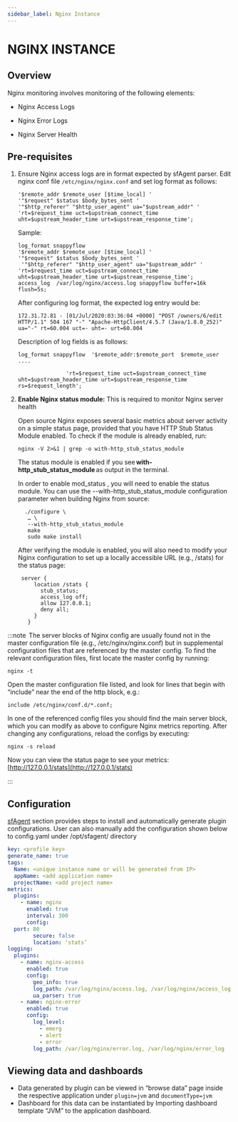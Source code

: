 ```yaml
---
sidebar_label: Nginx Instance
---
```

# NGINX INSTANCE

## Overview

Nginx monitoring involves monitoring of the following elements: 

- Nginx Access Logs 
- Nginx Error Logs 

- Nginx Server Health 

## Pre-requisites 

1. Ensure Nginx access logs are in format expected by sfAgent parser. Edit nginx conf file `/etc/nginx/nginx.conf` and set log format as follows: 	

   ```
   '$remote_addr $remote_user [$time_local] '  
   '"$request" $status $body_bytes_sent ' 
   '"$http_referer" "$http_user_agent" ua="$upstream_addr" ' 
   'rt=$request_time uct=$upstream_connect_time  uht=$upstream_header_time urt=$upstream_response_time'; 
   ```

   Sample: 

   ```
   log_format snappyflow   
   '$remote_addr $remote_user [$time_local] '  
   '"$request" $status $body_bytes_sent ' 
    '"$http_referer" "$http_user_agent" ua="$upstream_addr" ' 
   'rt=$request_time uct=$upstream_connect_time uht=$upstream_header_time urt=$upstream_response_time'; 
   access_log  /var/log/nginx/access.log snappyflow buffer=16k flush=5s;
   ```

   After configuring log format, the expected log entry would be: 

   ```
   172.31.72.81 - [01/Jul/2020:03:36:04 +0000] "POST /owners/6/edit HTTP/1.1" 504 167 "-" "Apache-HttpClient/4.5.7 (Java/1.8.0_252)" ua="-" rt=60.004 uct=- uht=- urt=60.004 
   ```

   Description of log fields is as follows: 

   ```
   log_format snappyflow  '$remote_addr:$remote_port  $remote_user .... 
   
     			  'rt=$request_time uct=$upstream_connect_time uht=$upstream_header_time urt=$upstream_response_time rs=$request_length';
   ```

2. **Enable Nginx status module:** This is required to monitor Nginx server health 

   Open source Nginx exposes several basic metrics about server activity on a simple status page, provided that you have HTTP Stub Status Module enabled. To check if the module is already enabled, run: 

   ```shell
   nginx -V 2>&1 | grep -o with-http_stub_status_module 
   ```

   The status module is enabled if you see **with-http_stub_status_module** as output in the terminal. 

   In order to enable mod_status , you will need to enable the status module. You can use the --with-http_stub_status_module configuration parameter when building Nginx from source: 

   ```shell
     ./configure \ 
      … \ 
      --with-http_stub_status_module 
      make 
      sudo make install
   ```

   After verifying the module is enabled, you will also need to modify your Nginx configuration to set up a locally accessible URL (e.g., /stats) for the status page: 

   ```
    server { 
        location /stats { 
          stub_status; 
          access_log off; 
          allow 127.0.0.1; 
          deny all; 
        } 
      } 
   ```

   

:::note
 The server blocks of Nginx config are usually found not in the master configuration file (e.g., /etc/nginx/nginx.conf) but in supplemental configuration files that are referenced by the master config. To find the relevant configuration files, first locate the master config by running: 

`nginx -t` 

Open the master configuration file listed, and look for lines that begin with “include” near the end of the http block, e.g.: 

 

`include /etc/nginx/conf.d/*.conf;`

In one of the referenced config files you should find the main server block, which you can modify as above to configure Nginx metrics reporting. After changing any configurations, reload the configs by executing: 

`nginx -s reload`

Now you can view the status page to see your metrics: 
[http://127.0.0.1/stats](http://127.0.0.1/stats)

:::



## Configuration 

 

[sfAgent](/docs/Quick_Start/getting_start#sfagent) section provides steps to install and automatically generate plugin configurations. User can also manually add the configuration shown below to config.yaml under /opt/sfagent/ directory 

```yaml
key: <profile key> 
generate_name: true 
tags: 
  Name: <unique instance name or will be generated from IP> 
  appName: <add application name> 
  projectName: <add project name> 
metrics: 
  plugins: 
    - name: nginx 
      enabled: true 
      interval: 300 
      config: 
  port: 80 
        secure: false 
        location: ‘stats’ 
logging: 
  plugins: 
    - name: nginx-access 
      enabled: true 
      config: 
        geo_info: true  
        log_path: /var/log/nginx/access.log, /var/log/nginx/access_log 
        ua_parser: true 
    - name: nginx-error 
      enabled: true 
      config: 
        log_level: 
          - emerg 
          - alert 
          - error 
        log_path: /var/log/nginx/error.log, /var/log/nginx/error_log 
```



## Viewing data and dashboards 

 

- Data generated by plugin can be viewed in “browse data” page inside the respective application under `plugin=jvm` and `documentType=jvm`
- Dashboard for this data can be instantiated by Importing dashboard template “JVM” to the application dashboard. 

 